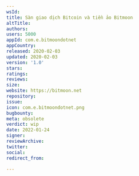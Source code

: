 ```yaml
---
wsId: 
title: Sàn giao dịch Bitcoin và tiền ảo Bitmoon
altTitle: 
authors: 
users: 5000
appId: com.e.bitmoondotnet
appCountry: 
released: 2020-02-03
updated: 2020-02-03
version: '1.0'
stars: 
ratings: 
reviews: 
size: 
website: https://bitmoon.net
repository: 
issue: 
icon: com.e.bitmoondotnet.png
bugbounty: 
meta: obsolete
verdict: wip
date: 2022-01-24
signer: 
reviewArchive: 
twitter: 
social: 
redirect_from: 

---
```


